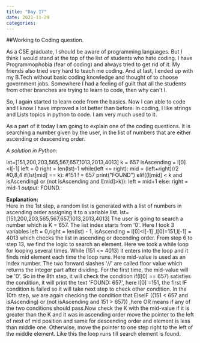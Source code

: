 ```yaml
---
title: "Day 17"
date: 2021-11-29
categories:
---
```


##Working to Coding question.

As a CSE graduate, I should be aware of programming languages. But I think I would stand at the top of the list of students who hate coding. I have Programmophobia (fear of coding) and always tried to get rid of it. My friends also tried very hard to teach me coding. And at last, I ended up with my B.Tech without basic coding knowledge and thought of to choose government jobs. Somewhere I had a feeling of guilt that all the students from other branches are trying to learn to code, then why can't I. 

So, I again started to learn code from the basics. Now I can able to code and I know I have improved a lot better than before. In coding, I like strings and Lists topics in python to code. I am very much used to it.

As a part of it today I am going to explain one of the coding questions. It is searching a number given by the user, in the list of numbers that are either ascending or descending order.

*_A solution in Python:_*

lst=[151,200,203,565,567,657,1013,2013,4013]
k = 657
isAscending = l[0]<l[-1]
left = 0
right = len(lst)-1
while(left <=  right):
      mid = (left+right)//2 #0,8,4
      if(lst[mid] == k): #151 ! = 657
                 print("FOUND")
     elif((l[mid] < k and isAscending) or (not isAscending and l[mid]>k)):
                left = mid+1
       else:
                 right = mid-1 
_output:_ FOUND.

**Explanation:**   
Here in the 1st step, a random list is generated with a list of numbers in ascending order assigning it to a variable list.
lst=[151,200,203,565,567,657,1013,2013,4013]
The user is going to search a number which is K = 657. The list index starts from '0'. Here I took 3 variables left = 0,right = len(lst) - 1, isAscending = l[0]<l[-1] ,l[0]=151,l[-1] = 4013 which checks the list in ascending or decending order.
From step 6 to step 13, we find the logic to search an element. Here we took a while loop for looping several times. While (151 <= 4013) it enters into the loop and it finds mid element each time the loop runs. Here mid-value is used as an index number. The two forward slashes '//' are called floor value which returns the integer part after dividing.
For the first time, the mid-value will be '0'. So in the 8th step, it will check the condition if(l[0] == 657) satisfies the condition, it will print the text 'FOUND: 657', here l[0] =151, the first IF  condition is failed so it will take next step to check other condition.
In the 10th step, we are again checking the condition that ElseIF ((151 < 657 and isAscending) or (not isAscending and 151 > 657)) ,here OR means if any of the two conditions should pass.Now check the K with the mid-value if it is greater than the K and it was in ascending order move the pointer to the left of next of mid position and same for descending order and element is less than middle one. Otherwise, move the pointer to one step right to the left of the middle element. Like this the loop runs till search element is found.

